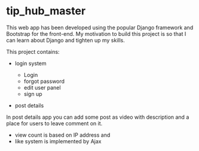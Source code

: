 # tip_hub_master
This web app has been developed using the popular Django framework and Bootstrap for the front-end. My motivation to build this project is so that I can learn about Django and tighten up my skills.

This project contains:

* login system
   *	Login
   *	forgot password
   *	edit user panel
   *	sign up


*	post details
 
In post details app you can add some post as video with description and a place for users to leave comment on it.
*	view count is based on IP address and 
*	like system is implemented by Ajax


